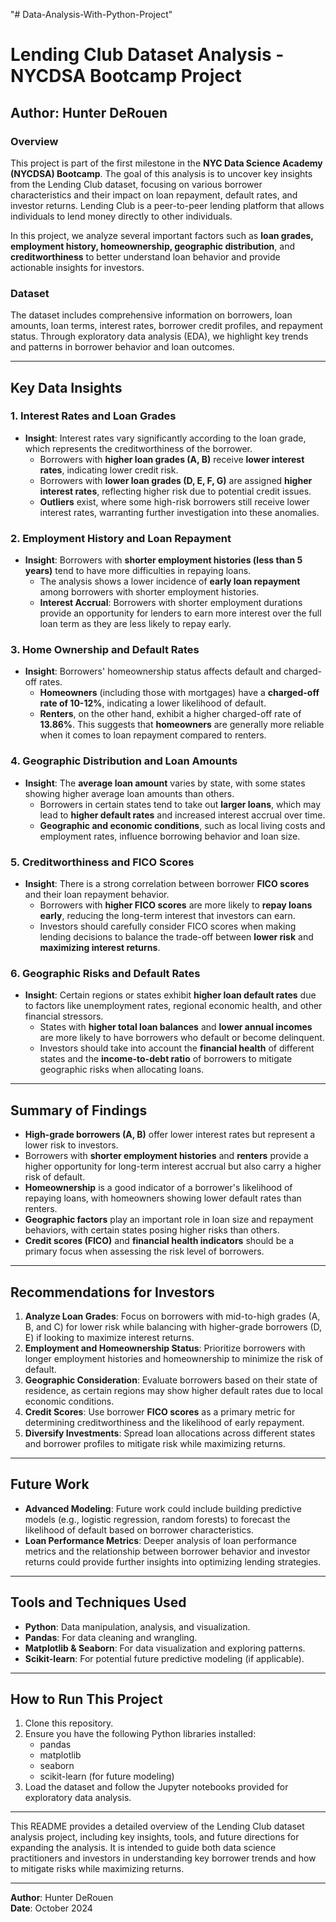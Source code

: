 "# Data-Analysis-With-Python-Project" 

# Lending Club Dataset Analysis - NYCDSA Bootcamp Project

## Author: Hunter DeRouen

### Overview
This project is part of the first milestone in the **NYC Data Science Academy (NYCDSA) Bootcamp**. The goal of this analysis is to uncover key insights from the Lending Club dataset, focusing on various borrower characteristics and their impact on loan repayment, default rates, and investor returns. Lending Club is a peer-to-peer lending platform that allows individuals to lend money directly to other individuals.

In this project, we analyze several important factors such as **loan grades, employment history, homeownership, geographic distribution**, and **creditworthiness** to better understand loan behavior and provide actionable insights for investors.

### Dataset
The dataset includes comprehensive information on borrowers, loan amounts, loan terms, interest rates, borrower credit profiles, and repayment status. Through exploratory data analysis (EDA), we highlight key trends and patterns in borrower behavior and loan outcomes.

---

## Key Data Insights

### 1. **Interest Rates and Loan Grades**
- **Insight**: Interest rates vary significantly according to the loan grade, which represents the creditworthiness of the borrower.
  - Borrowers with **higher loan grades (A, B)** receive **lower interest rates**, indicating lower credit risk.
  - Borrowers with **lower loan grades (D, E, F, G)** are assigned **higher interest rates**, reflecting higher risk due to potential credit issues.
  - **Outliers** exist, where some high-risk borrowers still receive lower interest rates, warranting further investigation into these anomalies.

### 2. **Employment History and Loan Repayment**
- **Insight**: Borrowers with **shorter employment histories (less than 5 years)** tend to have more difficulties in repaying loans. 
  - The analysis shows a lower incidence of **early loan repayment** among borrowers with shorter employment histories.
  - **Interest Accrual**: Borrowers with shorter employment durations provide an opportunity for lenders to earn more interest over the full loan term as they are less likely to repay early.

### 3. **Home Ownership and Default Rates**
- **Insight**: Borrowers' homeownership status affects default and charged-off rates.
  - **Homeowners** (including those with mortgages) have a **charged-off rate of 10-12%**, indicating a lower likelihood of default.
  - **Renters**, on the other hand, exhibit a higher charged-off rate of **13.86%**. This suggests that **homeowners** are generally more reliable when it comes to loan repayment compared to renters.
  
### 4. **Geographic Distribution and Loan Amounts**
- **Insight**: The **average loan amount** varies by state, with some states showing higher average loan amounts than others.
  - Borrowers in certain states tend to take out **larger loans**, which may lead to **higher default rates** and increased interest accrual over time.
  - **Geographic and economic conditions**, such as local living costs and employment rates, influence borrowing behavior and loan size.

### 5. **Creditworthiness and FICO Scores**
- **Insight**: There is a strong correlation between borrower **FICO scores** and their loan repayment behavior.
  - Borrowers with **higher FICO scores** are more likely to **repay loans early**, reducing the long-term interest that investors can earn.
  - Investors should carefully consider FICO scores when making lending decisions to balance the trade-off between **lower risk** and **maximizing interest returns**.

### 6. **Geographic Risks and Default Rates**
- **Insight**: Certain regions or states exhibit **higher loan default rates** due to factors like unemployment rates, regional economic health, and other financial stressors.
  - States with **higher total loan balances** and **lower annual incomes** are more likely to have borrowers who default or become delinquent.
  - Investors should take into account the **financial health** of different states and the **income-to-debt ratio** of borrowers to mitigate geographic risks when allocating loans.

---

## Summary of Findings
- **High-grade borrowers (A, B)** offer lower interest rates but represent a lower risk to investors.
- Borrowers with **shorter employment histories** and **renters** provide a higher opportunity for long-term interest accrual but also carry a higher risk of default.
- **Homeownership** is a good indicator of a borrower's likelihood of repaying loans, with homeowners showing lower default rates than renters.
- **Geographic factors** play an important role in loan size and repayment behaviors, with certain states posing higher risks than others.
- **Credit scores (FICO)** and **financial health indicators** should be a primary focus when assessing the risk level of borrowers.

---

## Recommendations for Investors
1. **Analyze Loan Grades**: Focus on borrowers with mid-to-high grades (A, B, and C) for lower risk while balancing with higher-grade borrowers (D, E) if looking to maximize interest returns.
2. **Employment and Homeownership Status**: Prioritize borrowers with longer employment histories and homeownership to minimize the risk of default.
3. **Geographic Consideration**: Evaluate borrowers based on their state of residence, as certain regions may show higher default rates due to local economic conditions.
4. **Credit Scores**: Use borrower **FICO scores** as a primary metric for determining creditworthiness and the likelihood of early repayment.
5. **Diversify Investments**: Spread loan allocations across different states and borrower profiles to mitigate risk while maximizing returns.

---

## Future Work
- **Advanced Modeling**: Future work could include building predictive models (e.g., logistic regression, random forests) to forecast the likelihood of default based on borrower characteristics.
- **Loan Performance Metrics**: Deeper analysis of loan performance metrics and the relationship between borrower behavior and investor returns could provide further insights into optimizing lending strategies.

---

## Tools and Techniques Used
- **Python**: Data manipulation, analysis, and visualization.
- **Pandas**: For data cleaning and wrangling.
- **Matplotlib & Seaborn**: For data visualization and exploring patterns.
- **Scikit-learn**: For potential future predictive modeling (if applicable).

---

## How to Run This Project
1. Clone this repository.
2. Ensure you have the following Python libraries installed:
   - pandas
   - matplotlib
   - seaborn
   - scikit-learn (for future modeling)
3. Load the dataset and follow the Jupyter notebooks provided for exploratory data analysis.

---

This README provides a detailed overview of the Lending Club dataset analysis project, including key insights, tools, and future directions for expanding the analysis. It is intended to guide both data science practitioners and investors in understanding key borrower trends and how to mitigate risks while maximizing returns.

--- 

**Author**: Hunter DeRouen  
**Date**: October 2024  